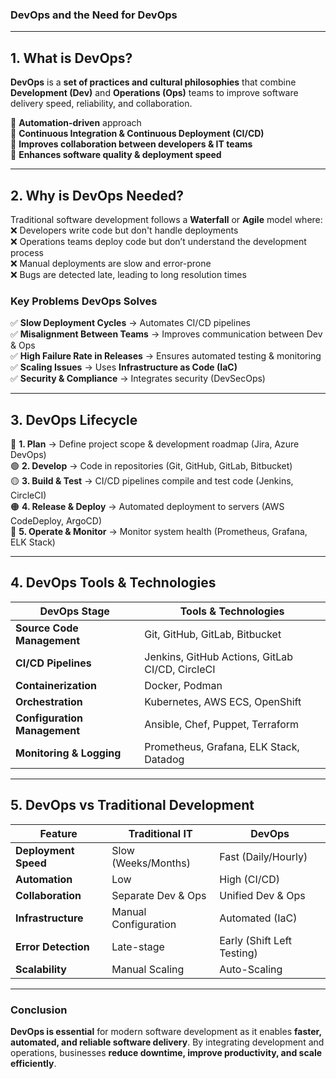 ### **DevOps and the Need for DevOps**  

---

## **1. What is DevOps?**  
**DevOps** is a **set of practices and cultural philosophies** that combine **Development (Dev)** and **Operations (Ops)** teams to improve software delivery speed, reliability, and collaboration.  

🔹 **Automation-driven** approach  
🔹 **Continuous Integration & Continuous Deployment (CI/CD)**  
🔹 **Improves collaboration between developers & IT teams**  
🔹 **Enhances software quality & deployment speed**  

---

## **2. Why is DevOps Needed?**  

Traditional software development follows a **Waterfall** or **Agile** model where:  
❌ Developers write code but don't handle deployments  
❌ Operations teams deploy code but don’t understand the development process  
❌ Manual deployments are slow and error-prone  
❌ Bugs are detected late, leading to long resolution times  

### **Key Problems DevOps Solves**  
✅ **Slow Deployment Cycles** → Automates CI/CD pipelines  
✅ **Misalignment Between Teams** → Improves communication between Dev & Ops  
✅ **High Failure Rate in Releases** → Ensures automated testing & monitoring  
✅ **Scaling Issues** → Uses **Infrastructure as Code (IaC)**  
✅ **Security & Compliance** → Integrates security (DevSecOps)  

---

## **3. DevOps Lifecycle**  

🔵 **1. Plan** → Define project scope & development roadmap (Jira, Azure DevOps)  
🟢 **2. Develop** → Code in repositories (Git, GitHub, GitLab, Bitbucket)  
🟡 **3. Build & Test** → CI/CD pipelines compile and test code (Jenkins, CircleCI)  
🟠 **4. Release & Deploy** → Automated deployment to servers (AWS CodeDeploy, ArgoCD)  
🔴 **5. Operate & Monitor** → Monitor system health (Prometheus, Grafana, ELK Stack)  

---

## **4. DevOps Tools & Technologies**  

| DevOps Stage   | Tools & Technologies |
|---------------|--------------------|
| **Source Code Management** | Git, GitHub, GitLab, Bitbucket |
| **CI/CD Pipelines** | Jenkins, GitHub Actions, GitLab CI/CD, CircleCI |
| **Containerization** | Docker, Podman |
| **Orchestration** | Kubernetes, AWS ECS, OpenShift |
| **Configuration Management** | Ansible, Chef, Puppet, Terraform |
| **Monitoring & Logging** | Prometheus, Grafana, ELK Stack, Datadog |

---

## **5. DevOps vs Traditional Development**  

| Feature        | Traditional IT | DevOps |
|---------------|--------------|--------|
| **Deployment Speed** | Slow (Weeks/Months) | Fast (Daily/Hourly) |
| **Automation** | Low | High (CI/CD) |
| **Collaboration** | Separate Dev & Ops | Unified Dev & Ops |
| **Infrastructure** | Manual Configuration | Automated (IaC) |
| **Error Detection** | Late-stage | Early (Shift Left Testing) |
| **Scalability** | Manual Scaling | Auto-Scaling |

---

### **Conclusion**  
**DevOps is essential** for modern software development as it enables **faster, automated, and reliable software delivery**. By integrating development and operations, businesses **reduce downtime, improve productivity, and scale efficiently**.  
